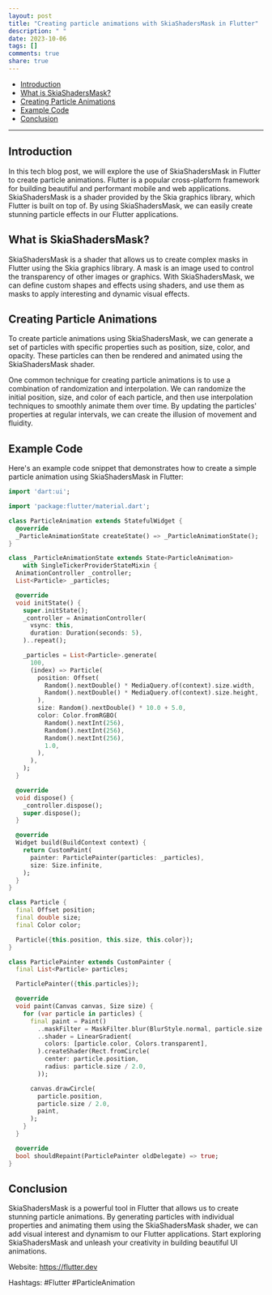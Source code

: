 ```yaml
---
layout: post
title: "Creating particle animations with SkiaShadersMask in Flutter"
description: " "
date: 2023-10-06
tags: []
comments: true
share: true
---
```


- [Introduction](#introduction)
- [What is SkiaShadersMask?](#what-is-skiashadersmask)
- [Creating Particle Animations](#creating-particle-animations)
- [Example Code](#example-code)
- [Conclusion](#conclusion)

---

## Introduction

In this tech blog post, we will explore the use of SkiaShadersMask in Flutter to create particle animations. Flutter is a popular cross-platform framework for building beautiful and performant mobile and web applications. SkiaShadersMask is a shader provided by the Skia graphics library, which Flutter is built on top of. By using SkiaShadersMask, we can easily create stunning particle effects in our Flutter applications.

## What is SkiaShadersMask?

SkiaShadersMask is a shader that allows us to create complex masks in Flutter using the Skia graphics library. A mask is an image used to control the transparency of other images or graphics. With SkiaShadersMask, we can define custom shapes and effects using shaders, and use them as masks to apply interesting and dynamic visual effects.

## Creating Particle Animations

To create particle animations using SkiaShadersMask, we can generate a set of particles with specific properties such as position, size, color, and opacity. These particles can then be rendered and animated using the SkiaShadersMask shader.

One common technique for creating particle animations is to use a combination of randomization and interpolation. We can randomize the initial position, size, and color of each particle, and then use interpolation techniques to smoothly animate them over time. By updating the particles' properties at regular intervals, we can create the illusion of movement and fluidity.

## Example Code

Here's an example code snippet that demonstrates how to create a simple particle animation using SkiaShadersMask in Flutter:

```dart
import 'dart:ui';

import 'package:flutter/material.dart';

class ParticleAnimation extends StatefulWidget {
  @override
  _ParticleAnimationState createState() => _ParticleAnimationState();
}

class _ParticleAnimationState extends State<ParticleAnimation>
    with SingleTickerProviderStateMixin {
  AnimationController _controller;
  List<Particle> _particles;

  @override
  void initState() {
    super.initState();
    _controller = AnimationController(
      vsync: this,
      duration: Duration(seconds: 5),
    )..repeat();

    _particles = List<Particle>.generate(
      100,
      (index) => Particle(
        position: Offset(
          Random().nextDouble() * MediaQuery.of(context).size.width,
          Random().nextDouble() * MediaQuery.of(context).size.height,
        ),
        size: Random().nextDouble() * 10.0 + 5.0,
        color: Color.fromRGBO(
          Random().nextInt(256),
          Random().nextInt(256),
          Random().nextInt(256),
          1.0,
        ),
      ),
    );
  }

  @override
  void dispose() {
    _controller.dispose();
    super.dispose();
  }

  @override
  Widget build(BuildContext context) {
    return CustomPaint(
      painter: ParticlePainter(particles: _particles),
      size: Size.infinite,
    );
  }
}

class Particle {
  final Offset position;
  final double size;
  final Color color;

  Particle({this.position, this.size, this.color});
}

class ParticlePainter extends CustomPainter {
  final List<Particle> particles;

  ParticlePainter({this.particles});

  @override
  void paint(Canvas canvas, Size size) {
    for (var particle in particles) {
      final paint = Paint()
        ..maskFilter = MaskFilter.blur(BlurStyle.normal, particle.size / 2.0)
        ..shader = LinearGradient(
          colors: [particle.color, Colors.transparent],
        ).createShader(Rect.fromCircle(
          center: particle.position,
          radius: particle.size / 2.0,
        ));

      canvas.drawCircle(
        particle.position,
        particle.size / 2.0,
        paint,
      );
    }
  }

  @override
  bool shouldRepaint(ParticlePainter oldDelegate) => true;
}
```

## Conclusion

SkiaShadersMask is a powerful tool in Flutter that allows us to create stunning particle animations. By generating particles with individual properties and animating them using the SkiaShadersMask shader, we can add visual interest and dynamism to our Flutter applications. Start exploring SkiaShadersMask and unleash your creativity in building beautiful UI animations.

Website: https://flutter.dev

Hashtags: #Flutter #ParticleAnimation